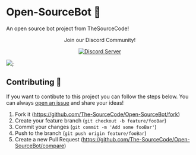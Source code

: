# Open-SourceBot 🤖
An open source bot project from TheSourceCode!

<div align="center">
  <p>Join our Discord Community!</p><p>
    <a href="https://discord.gg/jkAzNyB"><img src="https://discordapp.com/api/guilds/265499275088232448/embed.png?style=banner2" alt="Discord Server" /></a>
  </p>
</div>

![](https://avatars2.githubusercontent.com/u/24659713?s=460&v=4);

## Contributing 📝
If you want to contibute to this project you can follow the steps below.
You can always [open an issue](https://github.com/The-SourceCode/Open-SourceBot/issues/new) and share your ideas!

1. Fork it (https://github.com/The-SourceCode/Open-SourceBot/fork)
2. Create your feature branch (`git checkout -b feature/fooBar`)
3. Commit your changes (`git commit -m 'Add some fooBar'`)
4. Push to the branch (`git push origin feature/fooBar`)
5. Create a new Pull Request (https://github.com/The-SourceCode/Open-SourceBot/compare)
